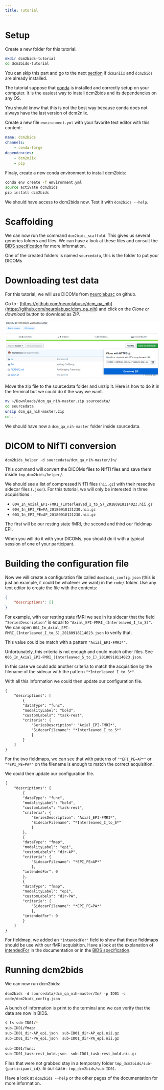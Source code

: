 ```yaml
---
title: Tutorial
---
```


# Setup

Create a new folder for this tutorial.

```bash
mkdir dcm2bids-tutorial
cd dcm2bids-tutorial
```

You can skip this part and go to the next [section](#scaffolding) if `dcm2niix` and `dcm2bids` are already installed.

The tutorial suppose that [conda][conda] is installed and correctly setup on your computer. It is the easiest way to install dcm2bids and its dependencies on any OS.

You should know that this is not the best way because conda does not always have the last version of dcm2niix.

Create a new file `environment.yml` with your favorite text editor with this content:

```yaml
name: dcm2bids
channels:
    - conda-forge
dependencies:
    - dcm2niix
    - pip
```

Finaly, create a new conda environment to install dcm2bids:

```bash
conda env create -f environment.yml
source activate dcm2bids
pip install dcm2bids
```

We should have access to dcm2bids now. Test it with `dcm2bids --help`.

# Scaffolding

We can now run the command `dcm2bids_scaffold`. This gives us several generics folders and files. We can have a look at these files and consult the [BIDS specification][bids-spec] for more information.

One of the created folders is named `sourcedata`, this is the folder to put your DICOMs

# Downloading test data

For this tutorial, we will use DICOMs from [neurolabusc](https://github.com/neurolabusc) on github.

Go to : [https://github.com/neurolabusc/dcm_qa_nih](https://github.com/neurolabusc/dcm_qa_nih) and click on the *Clone or download* button to download as ZIP.

![dcm_qa_nih_repo](assets/images/dcm_qa_nih_repo.png)

Move the zip file to the sourcedata folder and unzip it. Here is how to do it in the terminal but we could do it the way we want.

```bash
mv ~/Downloads/dcm_qa_nih-master.zip sourcedata/
cd sourcedata
unzip dcm_qa_nih-master.zip
cd ..
```

We should have now a `dcm_qa_nih-master` folder inside sourcedata.

# DICOM to NIfTI conversion

`dcm2bids_helper -d sourcedata/dcm_qa_nih-master/In/`

This command will convert the DICOMs files to NIfTI files and save them inside `tmp_dcm2bids/helper/`.

We should see a list of compressed NIfTI files (`nii.gz`) with their resective sidecar files (`.json`). For this tutorial, we will only be interested in three acquisitions :

- `004_In_Axial_EPI-FMRI_(Interleaved_I_to_S)_20180918114023.nii.gz`
- `004_In_EPI_PE=PA_20180918121230.nii.gz`
- `003_In_EPI_PE=AP_20180918121230.nii.gz`

The first will be our resting state fMRI, the second and third our fieldmap EPI.

When you will do it with your DICOMs, you should do it with a typical session of one of your participant.

# Building the configuration file

Now we will create a configuration file called `dcm2bids_config.json` (this is just an example, it could be whatever we want) in the `code/` folder. Use any text editor to create the file with the contents:

```json
{
    "descriptions": []
}
```

For example, with our resting state fMRI we see in its sidecar that the field `"SeriesDescription"` is equal to `"Axial_EPI-FMRI_(Interleaved_I_to_S)"`. We can open `004_In_Axial_EPI-FMRI_(Interleaved_I_to_S)_20180918114023.json` to verify that.

This value could be match with a pattern `"Axial_EPI-FMRI*"`.

Unfortunately, this criteria is not enough and could match other files. See `006_In_Axial_EPI-FMRI_(Interleaved_S_to_I)_20180918114023.json`.

In this case we could add another criteria to match the acquisition by the filename of the sidecar with the pattern `"*Interleaved_I_to_S*"`.

With all this information we could then update our configuration file.

```
{
    "descriptions": [
        {
        "dataType": "func",
        "modalityLabel": "bold",
        "customLabels": "task-rest",
        "criteria": {
            "SeriesDescription": "Axial_EPI-FMRI*",
            "SidecarFilename": "*Interleaved_I_to_S*"
            }
        }
    ]
}
```

For the two fieldmaps, we can see that with patterns of `"*EPI_PE=AP*"` or `"*EPI_PE=PA*"` on the filename is enough to match the correct acquisition.

We could then update our configuration file.

```
{
    "descriptions": [
        {
        "dataType": "func",
        "modalityLabel": "bold",
        "customLabels": "task-rest",
        "criteria": {
            "SeriesDescription": "Axial_EPI-FMRI*",
            "SidecarFilename": "*Interleaved_I_to_S*"
            }
        },
        {
        "dataType": "fmap",
        "modalityLabel": "epi",
        "customLabels": "dir-AP",
        "criteria": {
            "SidecarFilename": "*EPI_PE=AP*"
            },
        "intendedFor": 0
        },
        {
        "dataType": "fmap",
        "modalityLabel": "epi",
        "customLabels": "dir-PA",
        "criteria": {
            "SidecarFilename": "*EPI_PE=PA*"
            },
        "intendedFor": 0
        }
    ]
}
```

For fieldmap, we added an `"intendedFor"` field to show that these fieldmaps should be use with our fMRI acquisition. Have a look at the explanation of [intendedFor](../config/#intendedfor) in the documentation or in the [BIDS specification][bids-fmap].

# Running dcm2bids

We can now run dcm2bids:

`dcm2bids -d sourcedata/dcm_qa_nih-master/In/ -p ID01 -c code/dcm2bids_config.json`

A bunch of information is print to the terminal and we can verify that the data are now in BIDS.

```bash
$ ls sub-ID01/*
sub-ID01/fmap:
sub-ID01_dir-AP_epi.json  sub-ID01_dir-AP_epi.nii.gz
sub-ID01_dir-PA_epi.json  sub-ID01_dir-PA_epi.nii.gz

sub-ID01/func:
sub-ID01_task-rest_bold.json  sub-ID01_task-rest_bold.nii.gz
```

Files that were not grabbed stay in a temporary folder `tmp_dcm2bids/sub-{participant_id}`. In our case : `tmp_dcm2bids/sub-ID01`.

Have a look at `dcm2bids --help` or the other pages of the documentation for more information.

[bids-spec]: https://bids-specification.readthedocs.io/en/stable/
[bids-fmap]: https://bids-specification.readthedocs.io/en/stable/04-modality-specific-files/01-magnetic-resonance-imaging-data.html#fieldmap-data
[conda]: https://conda.io/en/latest/miniconda.html
